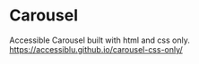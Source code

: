 # Carousel
Accessible Carousel built with html and css only. https://accessiblu.github.io/carousel-css-only/
